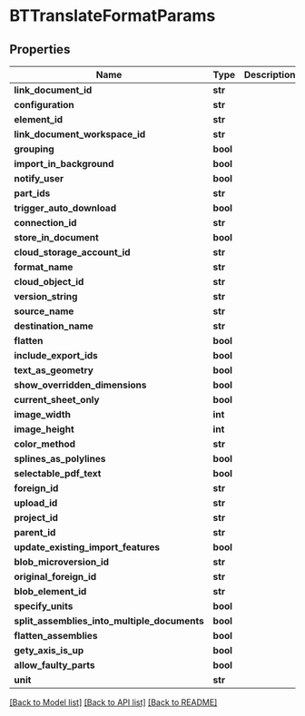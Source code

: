 # BTTranslateFormatParams

## Properties
Name | Type | Description | Notes
------------ | ------------- | ------------- | -------------
**link_document_id** | **str** |  | [optional] 
**configuration** | **str** |  | [optional] 
**element_id** | **str** |  | [optional] 
**link_document_workspace_id** | **str** |  | [optional] 
**grouping** | **bool** |  | [optional] 
**import_in_background** | **bool** |  | [optional] 
**notify_user** | **bool** |  | [optional] 
**part_ids** | **str** |  | [optional] 
**trigger_auto_download** | **bool** |  | [optional] 
**connection_id** | **str** |  | [optional] 
**store_in_document** | **bool** |  | [optional] 
**cloud_storage_account_id** | **str** |  | [optional] 
**format_name** | **str** |  | [optional] 
**cloud_object_id** | **str** |  | [optional] 
**version_string** | **str** |  | [optional] 
**source_name** | **str** |  | [optional] 
**destination_name** | **str** |  | [optional] 
**flatten** | **bool** |  | [optional] 
**include_export_ids** | **bool** |  | [optional] 
**text_as_geometry** | **bool** |  | [optional] 
**show_overridden_dimensions** | **bool** |  | [optional] 
**current_sheet_only** | **bool** |  | [optional] 
**image_width** | **int** |  | [optional] 
**image_height** | **int** |  | [optional] 
**color_method** | **str** |  | [optional] 
**splines_as_polylines** | **bool** |  | [optional] 
**selectable_pdf_text** | **bool** |  | [optional] 
**foreign_id** | **str** |  | [optional] 
**upload_id** | **str** |  | [optional] 
**project_id** | **str** |  | [optional] 
**parent_id** | **str** |  | [optional] 
**update_existing_import_features** | **bool** |  | [optional] 
**blob_microversion_id** | **str** |  | [optional] 
**original_foreign_id** | **str** |  | [optional] 
**blob_element_id** | **str** |  | [optional] 
**specify_units** | **bool** |  | [optional] 
**split_assemblies_into_multiple_documents** | **bool** |  | [optional] 
**flatten_assemblies** | **bool** |  | [optional] 
**gety_axis_is_up** | **bool** |  | [optional] 
**allow_faulty_parts** | **bool** |  | [optional] 
**unit** | **str** |  | [optional] 

[[Back to Model list]](../README.md#documentation-for-models) [[Back to API list]](../README.md#documentation-for-api-endpoints) [[Back to README]](../README.md)


